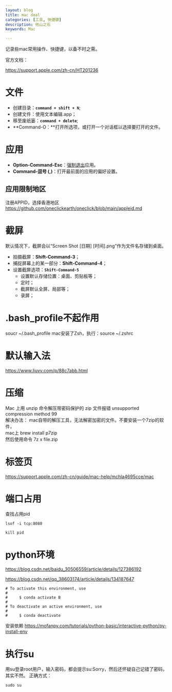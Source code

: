 ```yaml
---
layout: blog
title: mac deal
categories: [工具, 快捷键]
description: 他山之石
keywords: Mac

---
```


记录些mac常用操作、快捷键，以备不时之需。

官方文档：

https://support.apple.com/zh-cn/HT201236

# 文件

- 创建目录：**``command + shift + N``**;
- 创建文件：使用文本编辑.app；
- 移至废纸篓：**```command + delete```**;
- **Command-O：**打开所选项，或打开一个对话框以选择要打开的文件。



# 应用

- **Option-Command-Esc**：[强制退出](https://support.apple.com/zh-cn/HT201276)应用。
- **Command-逗号 (,)**：打开最前面的应用的偏好设置。

## 应用限制地区
注册APPID，选择香港地区
https://github.com/oneclickearth/oneclick/blob/main/appleid.md

# 截屏

默认情况下，截屏会以“Screen Shot [日期] [时间].png”作为文件名存储到桌面。

- 拍摄截屏：**Shift-Command-3**；
- 捕捉屏幕上的某一部分：**Shift-Command-4**；
- 设置截屏选项：**```Shift-Command-5```**
  - 设置默认存储位置：桌面、剪贴板等；
  - 定时；
  - 截屏默认全屏、局部等；
  - 录屏；



# .bash_profile不起作用
soucr ~/.bash_profile
mac安装了Zsh，执行：source ~/.zshrc

# 默认输入法
https://www.liuvv.com/p/88c7abb.html


# 压缩
Mac 上用 unzip 命令解压带密码保护的 zip 文件报错 unsupported compression method 99  
解决办法： mac自带的解压工具，无法解密加密的文件。不要安装一个7zip的软件，  
mac上 brew install p7zip  
然后使用命令 7z x file.zip


# 标签页
https://support.apple.com/zh-cn/guide/mac-help/mchla4695cce/mac


# 端口占用
查找占用pid
```
lsof -i tcp:8080

kill pid
```

# python环境
https://blog.csdn.net/baidu_30506559/article/details/127386192


https://blog.csdn.net/qq_38603174/article/details/134187647


```
# To activate this environment, use
#
#     $ conda activate B
#
# To deactivate an active environment, use
#
#     $ conda deactivate

```



安装依赖
https://mofanpy.com/tutorials/python-basic/interactive-python/py-install-env


# 执行su
用su登录root用户，输入密码，都会提示su:Sorry，然后还怀疑自己记错了密码，其实不然。
正确方式：
```
sudo su
```